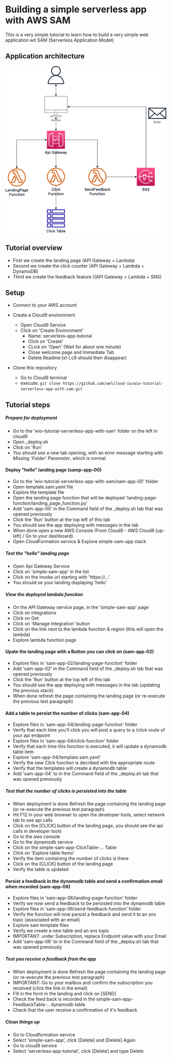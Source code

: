 # Building a simple serverless app with AWS SAM

This is a very simple tutorial to learn how to build a very simple web application wit SAM (Serverless Application Model)

## Application architecture

![](images/simple-serverless-app-architecture.png)

## Tutorial overview

- First we create the landing page (API Gateway + Lambda) 
- Second we create the click counter (API Gateway + Lambda + DynamoDB)
- Third we create the feedback feature ((API Gateway + Lambda + SNS)

## Setup

* Connect to your AWS account
* Create a Cloud9 environment 
    * Open Cloud9 Service
    * Click on 'Create Environment'
        * Name: serverless-app-tutorial
        * Click on 'Create'
        * CLick on 'Open' (Wait for about one minute)
        * Close welcome page and Immediate Tab
        * Delete Readme.txt (.c9 should then disappear)
        
* Clone this repository
    * Go to Cloud9 terminal
    * execute: ```git clone https://github.com/welcloud-io/wio-tutorial-serverless-app-with-sam.git```

## Tutorial steps

##### Prepare for deployment
* Go to the 'wio-tutorial-serverless-app-with-sam' folder on the left in cloud9
* Open _deploy.sh
* Click on 'Run'
* You should see a new tab opening, with an error message 
starting with *Missing 'Folder' Parameter*, which is normal

#### Deploy "hello" landing page (samp-app-00)
* Go to the 'wio-tutorial-serverless-app-with-sam/sam-app-00' folder
* Open template.sam.yaml file
* Explore the template file
* Open the landing page function that will be deployed 'landing-page-function/landing_page_function.py'
* Add 'sam-app-00' in the Command field of the _deploy.sh tab that was opened previously
* Click the 'Run' button at the top left of this tab
* You should see the app deploying with messages in the tab
* When done open a new AWS Console (From Cloud9 - AWS Cloud9 [up-left] / Go to your dashboard)
* Open CloudFormation service & Explore simple-sam-app stack

##### Test the "hello" landing page
* Open Api Gateway Service
* Click on 'simple-sam-app' in the list
* Click on the invoke url starting with 'https://...'
* You should se your landing displaying 'hello'

##### View the deployed lambda function
* On the API Gateway service page, in the 'simple-sam-app' page
* Click on integrations
* Click on Get
* Click on 'Manage Integration' button
* Click on the link next to the lambda function & region (this will open the lambda)
* Explore lambda function page

#### Upate the landing page with a Button you can click on (sam-app-02)
* Explore files in 'sam-app-02/landing-page-function' folder
* Add 'sam-app-02' in the Command field of the _deploy.sh tab that was opened previously
* Click the 'Run' button at the top left of this tab
* You should see the app deploying with messages in the tab (updating the previous stack) 
* When done refresh the page containing the landing page (or re-execute the previous test paragraph)

#### Add a table to persist the number of clicks (sam-app-04)
* Explore files in 'sam-app-04/landing-page-function' folder
* Verify that each time you'll click you will post a query to a /click route of your api endpoint
* Explore files in 'sam-app-04/click-function' folder
* Verify that each time this function is executed, it will update a dynamodb table item
* Explore 'sam-app-04/template.sam.yaml'
* Verify the new Click function is decribed with the appropriate route
* Verify that the templates will create a dynamodb table
* Add 'sam-app-04' to in the Command field of the _deploy.sh tab that was opened previously

##### Test that the number of clicks is persisted into the table
* When deployment is done Refresh the page containing the landing page (or re-execute the previous test paragraph)
* Hit F12 in your web browser to open the developer tools, select network tab to see api calls
* Click on the [CLICK] button of the landing page, you should see the api calls in developer tools
* Go to the aws console
* Go to the dynamodb service
* Click on the simple-sam-app-ClickTable-... Table
* Click on 'Explore table Items'
* Verify the item containing the number of clicks is there
* Click on the [CLICK] button of the landing page
* Verify the table is updated

#### Persist a feedback in the dynamodb table and send a confirmation email when recorded (sam-app-06)
* Explore files in 'sam-app-06/landing-page-function' folder 
* Verify we now send a feedback to be persisted into the dynamodb table
* Explore files in 'sam-app-06/send-feedback-function' folder 
* Verify the function will now persist a feedback and send it to an sns topic (associated with an email)
* Explore sam template files
* Verify we create a new table and an sns topic
* IMPORTANT: under Subscription, replace Endpoint value with your Email
* Add 'sam-app-06' to in the Command field of the _deploy.sh tab that was opened previously

##### Test you receive a feedback from the app
* When deployment is done Refresh the page containing the landing page (or re-execute the previous test paragraph)
* IMPORTANT: Go to your mailbox and confirm the subscription you received (click the link in the email)
* Fill in the form in the landing and click on [SEND]
* Check the feed back is recorded in the simple-sam-app-FeedbackTable-.. dynamodb table
* Check that the user receive a confirmation of it's feedback

##### Clean things up
* Go to Cloudformation service
* Select 'simple-sam-app', click [Delete] and [Delete] Again
* Go to cloud9 service 
* Select 'serverless-app-tutorial', click [Delete] and type Delete